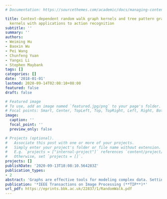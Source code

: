 ```yaml
---
# Documentation: https://sourcethemes.com/academic/docs/managing-content/

title: Context-dependent random walk graph kernels and tree pattern graph matching
  kernels with applications to action recognition
subtitle: ''
summary: ''
authors:
- Weiming Hu
- Baoxin Wu
- Pei Wang
- Chunfeng Yuan
- Yangxi Li
- Stephen Maybank
tags: []
categories: []
date: '2018-01-01'
lastmod: 2020-09-14T02:08:10+08:00
featured: false
draft: false

# Featured image
# To use, add an image named `featured.jpg/png` to your page's folder.
# Focal points: Smart, Center, TopLeft, Top, TopRight, Left, Right, BottomLeft, Bottom, BottomRight.
image:
  caption: ''
  focal_point: ''
  preview_only: false

# Projects (optional).
#   Associate this post with one or more of your projects.
#   Simply enter your project's folder or file name without extension.
#   E.g. `projects = ["internal-project"]` references `content/project/deep-learning/index.md`.
#   Otherwise, set `projects = []`.
projects: []
publishDate: '2020-09-13T18:08:10.564283Z'
publication_types:
- 2
abstract: 'Graphs are effective tools for modeling complex data. Setting out from two basic substructures, random walks and trees, we propose a new family of context-dependent random walk graph kernels and a new family of tree pattern graph matching kernels. In our context-dependent graph kernels, context information is incorporated into primary random walk groups. A multiple kernel learning algorithm with a proposed l 1,2 -norm regularization is applied to combine context-dependent graph kernels of different orders. This improves the similarity measurement between graphs. In our tree-pattern graph matching kernel, a quadratic optimization with a sparse constraint is proposed to select the correctly matched tree-pattern groups. This augments the discriminative power of the tree-pattern graph matching. We apply the proposed kernels to human action recognition, where each action is represented by two graphs which record the spatiotemporal relations between local feature vectors. Experimental comparisons with state-of-the-art algorithms on several benchmark data sets demonstrate the effectiveness of the proposed kernels for recognizing human actions. It is shown that our kernel based on tree-pattern groups, which have more complex structures and exploit more local topologies of graphs than random walks, yields more accurate results but requires more runtime than the context-dependent walk graph kernel.'
publication: '*IEEE Transactions on Image Processing (**TIP**)*'
url_pdf: https://eprints.bbk.ac.uk/22837/1/RandomWalk.pdf
---
```

